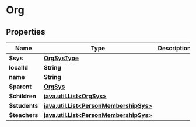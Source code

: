 
# Org

## Properties
Name | Type | Description | Notes
------------ | ------------- | ------------- | -------------
**$sys** | [**OrgSysType**](OrgSysType.md) |  |  [optional]
**localId** | **String** |  |  [optional]
**name** | **String** |  |  [optional]
**$parent** | [**OrgSys**](OrgSys.md) |  |  [optional]
**$children** | [**java.util.List&lt;OrgSys&gt;**](OrgSys.md) |  |  [optional]
**$students** | [**java.util.List&lt;PersonMembershipSys&gt;**](PersonMembershipSys.md) |  |  [optional]
**$teachers** | [**java.util.List&lt;PersonMembershipSys&gt;**](PersonMembershipSys.md) |  |  [optional]



